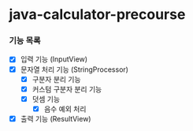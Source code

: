 # java-calculator-precourse

### 기능 목록
- [x] 입력 기능 (InputView)
- [x] 문자열 처리 기능 (StringProcessor)
    - [x] 구분자 분리 기능
    - [x] 커스텀 구분자 분리 기능
    - [x] 덧셈 기능
      - [x] 음수 예외 처리
- [x] 출력 기능 (ResultView)
